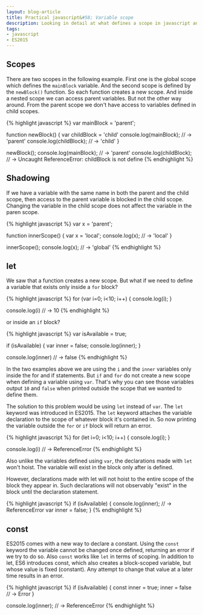 ```yaml
---
layout: blog-article
title: Practical javascript&#58; Variable scope
description: Looking in detail at what defines a scope in javascript and how can we make a variable exist in a certain scope.
tags:
- javascript
- ES2015
---
```


## Scopes
There are two scopes in the following example. First one is the global scope which defines the ```mainBlock``` variable. And the second scope is defined by the ```newBlock()``` function. So each function creates a new scope. And inside a nested scope we can access parent variables. But not the other way around. From the parent scope we don't have access to variables defined in child scopes.

{% highlight javascript %}
var mainBlock = 'parent';

function newBlock() {
    var childBlock = 'child'
    console.log(mainBlock); // -> 'parent'
    console.log(childBlock); // -> 'child'
}

newBlock();
console.log(mainBlock); // -> 'parent'
console.log(childBlock); // -> Uncaught ReferenceError: childBlock is not define
{% endhighlight %}

## Shadowing
If we have a variable with the same name in both the parent and the child scope, then access to the parent variable is blocked in the child scope. Changing the variable in the child scope does not affect the variable in the paren scope.

{% highlight javascript %}
var x = 'parent';

function innerScope() {
    var x = 'local';
    console.log(x); // -> 'local'
}

innerScope();
console.log(x); // -> 'global'
{% endhighlight %}

## let

We saw that a function creates a new scope. But what if we need to define a variable that exists only inside a ```for``` block?

{% highlight javascript %}
for (var i=0; i<10; i++) {
    console.log(i);
}

console.log(i) // -> 10
{% endhighlight %}

or inside an ```if``` block?

{% highlight javascript %}
var isAvailable = true;

if (isAvailable) {
    var inner = false;
    console.log(inner);
}

console.log(inner) // -> false
{% endhighlight %}

In the two examples above we are using the ```i``` and the ```inner``` variables only inside the for and if statements. But ```if``` and ```for``` do not create a new scope when defining a variable using ```var```. That's why you can see those variables output ```10``` and ```false``` when printed outside the scope that we wanted to define them.

The solution to this problem would be using ```let``` instead of ```var```. The ```let``` keyword was introduced in ES2015. The ```let``` keyword attaches the variable declaration to the scope of whatever block it's contained in. So now printing the variable outside the ```for``` or ```if``` block will return an error.

{% highlight javascript %}
for (let i=0; i<10; i++) {
    console.log(i);
}

console.log(i) // -> ReferenceError
{% endhighlight %}

Also unlike the variables defined using ```var```, the declarations made with ```let``` won't hoist. The variable will exist in the block only after is defined.

However, declarations made with let will not hoist to the entire scope of the block they appear in. Such declarations will not observably "exist" in the block until the declaration statement.

{% highlight javascript %}
if (isAvailable) {
    console.log(inner); // -> ReferenceError
    var inner = false;
}
{% endhighlight %}

## const

ES2015 comes with a new way to declare a constant. Using the ```const``` keyword the variable cannot be changed once defined, returning an error if we try to do so. Also ```const``` works like ```let``` in terms of scoping.
In addition to let, ES6 introduces const, which also creates a block-scoped variable, but whose value is fixed (constant). Any attempt to change that value at a later time results in an error.

{% highlight javascript %}
if (isAvailable) {
    const inner = true;
    inner = false // -> Error
}

console.log(inner); // -> ReferenceError
{% endhighlight %}
